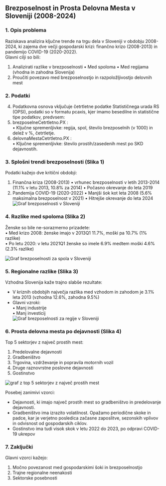 ## Brezposelnost in Prosta Delovna Mesta v Sloveniji (2008-2024)

### 1. Opis problema
Raziskava analizira ključne trende na trgu dela v Sloveniji v obdobju 2008-2024,
ki zajema dve večji gospodarski krizi: finančno krizo (2008-2013) in pandemijo COVID-19 (2020-2022).<br/>
Glavni cilji so bili:
1. Analizirati razlike v brezposelnosti
    • Med spoloma
    • Med regijama (vhodna in zahodna Slovenija)
2. Proučiti povezavo med brezposelnostjo in razpoložljivostjo delovnih mest

### 2. Podatki
4. Podatkovna osnova vključuje četrtletne podatke Statističnega urada RS (OPSI), podatki so v formatu pcaxis, kjer imamo besedilne in statistične tipe podatkov, predvsem:
1. brezposelneCetrtletno.PX :  
    • Ključne spremenljivke: regija, spol, število brezposelnih (v 1000) in delež v %, četrtletje.
2. delovnaMestaCetrtletno.PX :<br/>
    • Ključne spremenljivke: število prostih/zasedenih mest po SKD dejavnostih.

### 3. Splošni trendi brezposelnosti (Slika 1)
Podatki kažejo dve kritični obdobji:
1. Finančna kriza (2008-2013)
    • vrhunec brezposelnosti v letih 2013-2014 (11.1% v letu 2013, 10.8% za 2014)
    • Počasno okrevanje do leta 2019
2. Pandemija COVID-19 (2020-2022)
    • Manjši šok kot leta 2008 (5.6% maksimalna brezposelnost v 2021)
    • Hitrejše okrevanje do leta 2024
![Graf brezposelnosti v Sloveniji](main/images/brezposelnostSkupaj.png)

### 4. Razlike med spoloma (Slika 2)
Ženske so bile ne-sorazmerno prizadete:<br/>
    • Med krizo 2008: ženske imajo v 2013Q1 11.7%, moški pa 10.7% (1% razlike)<br/>
    • Po letu 2020: v letu 2021Q1 ženske so imele 6.9% medtem moški 4.6% (2.3% razlike)

![Graf brezposelnosti za spola v Sloveniji](main/images/brezposelnostSpoli.png)
    
### 5. Regionalne razlike (Slika 3)
Vzhodna Slovenija kaže trajno slabše rezultate:
- V kriznih obdobjih največja razlika med vzhodom in zahodom je 3.1% leta 2013 (vzhodna 12.6%, zahodna 9.5%)
- Glavni vzroki:<br/>
    • Manj industrije<br/>
    • Manj investicij<br/>
![Graf brezposelnosti za regije v Sloveniji](main/images/brezposelnostRegije.png)

### 6. Prosta delovna mesta po dejavnosti (Slika 4)
Top 5 sektorjev z največ prostih mest:
1. Predelovalne dejavnosti
2. Gradbeništvo
3. Trgovina, vzdrževanje in popravila motornih vozil
4. Druge raznovrstne poslovne dejavnosti
5. Gostinstvo

![graf z top 5 sektorjev z največ prostih mest](main/images/prostaDelovnaMesta.png)

Posebej zanimivi vzorci:
- Dejavnosti, ki imajo največ prostih mest so gradbeništvo in predelovanje dejavnosti.
- Gradbeništvo ima izrazito volatilnost. Opažamo periodične skoke in padce, kar je verjetno posledica začasne zaposlitve, sezonskih vplivov in odvisnost od gospodarskih ciklov.
- Gostinstvo ima tudi visok skok v letu 2022 do 2023, po odpravi COVID-19 ukrepov

### 7. Zaključki
Glavni vzorci kažejo:
1. Močno povezanost med gospodarskimi šoki in brezposelnostjo
2. Trajne regionalne neenakosti
3. Sektorske posebnosti
